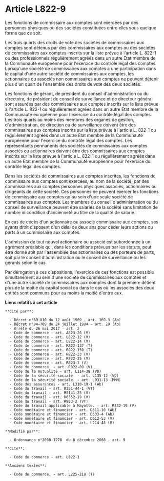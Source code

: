 # Article L822-9

Les fonctions de commissaire aux comptes sont exercées par des personnes physiques ou des sociétés constituées entre elles
sous quelque forme que ce soit. 

Les trois quarts des droits de vote des sociétés de commissaires aux comptes sont détenus par des commissaires aux comptes ou
des sociétés de commissaires aux comptes inscrits sur la liste prévue à l'article L. 822-1 ou des professionnels
régulièrement agréés dans un autre Etat membre de la Communauté européenne pour l'exercice du contrôle légal des comptes.
Lorsqu'une société de commissaires aux comptes a une participation dans le capital d'une autre société de commissaires aux
comptes, les actionnaires ou associés non commissaires aux comptes ne peuvent détenir plus d'un quart de l'ensemble des
droits de vote des deux sociétés. 

Les fonctions de gérant, de président du conseil d'administration ou du directoire, de président du conseil de surveillance
et de directeur général sont assurées par des commissaires aux comptes inscrits sur la liste prévue à l'article L. 822-1 ou
régulièrement agréés dans un autre Etat membre de la Communauté européenne pour l'exercice du contrôle légal des comptes. Les
trois quarts au moins des membres des organes de gestion, d'administration, de direction ou de surveillance doivent être des
commissaires aux comptes inscrits sur la liste prévue à l'article L. 822-1 ou régulièrement agréés dans un autre Etat membre
de la Communauté européenne pour l'exercice du contrôle légal des comptes. Les représentants permanents des sociétés de
commissaires aux comptes associés ou actionnaires doivent être des commissaires aux comptes inscrits sur la liste prévue à
l'article L. 822-1 ou régulièrement agréés dans un autre Etat membre de la Communauté européenne pour l'exercice du contrôle
légal des comptes. 

Dans les sociétés de commissaires aux comptes inscrites, les fonctions de commissaire aux comptes sont exercées, au nom de la
société, par des commissaires aux comptes personnes physiques associés, actionnaires ou dirigeants de cette société. Ces
personnes ne peuvent exercer les fonctions de commissaire aux comptes qu'au sein d'une seule société de commissaires aux
comptes. Les membres du conseil d'administration ou du conseil de surveillance peuvent être salariés de la société sans
limitation de nombre ni condition d'ancienneté au titre de la qualité de salarié. 

En cas de décès d'un actionnaire ou associé commissaire aux comptes, ses ayants droit disposent d'un délai de deux ans pour
céder leurs actions ou parts à un commissaire aux comptes.

L'admission de tout nouvel actionnaire ou associé est subordonnée à un agrément préalable qui, dans les conditions prévues
par les statuts, peut être donné soit par l'assemblée des actionnaires ou des porteurs de parts, soit par le conseil
d'administration ou le conseil de surveillance ou les gérants selon le cas. 

Par dérogation à ces dispositions, l'exercice de ces fonctions est possible simultanément au sein d'une société de
commissaires aux comptes et d'une autre société de commissaires aux comptes dont la première détient plus de la moitié du
capital social ou dans le cas où les associés des deux entités sont communs pour au moins la moitié d'entre eux.

**Liens relatifs à cet article**

	**Cité par**:

	  - Décret n°69-810 du 12 août 1969 - art. 169-3 (Ab)
	  - Décret n°84-709 du 24 juillet 1984 - art. 29 (Ab)
	  - Arrêté du 26 mai 2017 - art. 2
	  - Code de commerce - art. A823-26 (V)
	  - Code de commerce - art. L822-12 (V)
	  - Code de commerce - art. L822-14 (V)
	  - Code de commerce - art. R822-137 (T)
	  - Code de commerce - art. R822-150 (T)
	  - Code de commerce - art. R822-33 (V)
	  - Code de commerce - art. R822-35 (V)
	  - Code de commerce - art. R823-7 (V)
	  - Code de commerce. - art. R822-89 (V)
	  - Code de la mutualité - art. L114-38 (VD)
	  - Code de la sécurité sociale. - art. L135-12 (VD)
	  - Code de la sécurité sociale. - art. L931-13 (MMN)
	  - Code des assurances - art. L310-19-1 (Ab)
	  - Code du travail - art. R351-44-1 (VT)
	  - Code du travail - art. R5141-25 (V)
	  - Code du travail - art. R6352-19 (V)
	  - Code du travail - art. R923-2 (VT)
	  - Code du travail applicable à Mayotte. - art. R732-19 (V)
	  - Code monétaire et financier - art. D511-10 (Ab)
	  - Code monétaire et financier - art. D533-4 (Ab)
	  - Code monétaire et financier - art. D612-53 (V)
	  - Code monétaire et financier - art. L214-48 (M)

	**Modifié par**:

	  - Ordonnance n°2008-1278  du 8 décembre 2008 - art. 9

	**Cite**:

	  - Code de commerce - art. L822-1

	**Anciens textes**:

	  - Code de commerce. - art. L225-218 (T)
